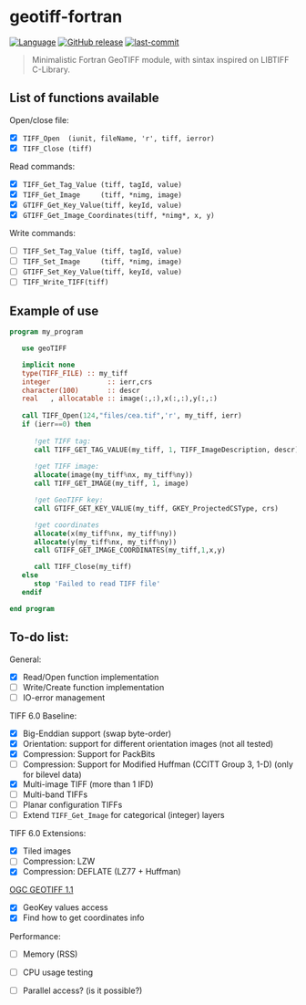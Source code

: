 # geotiff-fortran

[![Language](https://img.shields.io/badge/-Fortran-734f96?logo=fortran&logoColor=white)](https://github.com/topics/fortran)
[![GitHub release](https://img.shields.io/github/release/ramespada/geotiff-fortran.svg)](https://github.com/ramespada/geotiff-fortran/releases/latest)
[![last-commit](https://img.shields.io/github/last-commit/ramespada/geotiff-fortran)](https://github.com/ramespada/geotiff-fortran/commits/main)

> Minimalistic Fortran GeoTIFF module, with sintax inspired on LIBTIFF C-Library.

## List of functions available

Open/close file:
- [x] `TIFF_Open  (iunit, fileName, 'r', tiff, ierror)` 
- [x] `TIFF_Close (tiff)`

Read commands:
- [x] `TIFF_Get_Tag_Value (tiff, tagId, value)`
- [x] `TIFF_Get_Image     (tiff, *nimg, image)`
- [x] `GTIFF_Get_Key_Value(tiff, keyId, value)`
- [x] `GTIFF_Get_Image_Coordinates(tiff, *nimg*, x, y)`

Write commands:
- [ ] `TIFF_Set_Tag_Value (tiff, tagId, value)`
- [ ] `TIFF_Set_Image     (tiff, *nimg, image)`
- [ ] `GTIFF_Set_Key_Value(tiff, keyId, value)`
- [ ] `TIFF_Write_TIFF(tiff)`

## Example of use

```fortran
program my_program

   use geoTIFF

   implicit none  
   type(TIFF_FILE) :: my_tiff
   integer              :: ierr,crs
   character(100)       :: descr
   real   , allocatable :: image(:,:),x(:,:),y(:,:)
   
   call TIFF_Open(124,"files/cea.tif",'r', my_tiff, ierr)
   if (ierr==0) then
   
      !get TIFF tag:
      call TIFF_GET_TAG_VALUE(my_tiff, 1, TIFF_ImageDescription, descr)
   
      !get TIFF image:
      allocate(image(my_tiff%nx, my_tiff%ny))
      call TIFF_GET_IMAGE(my_tiff, 1, image)

      !get GeoTIFF key:
      call GTIFF_GET_KEY_VALUE(my_tiff, GKEY_ProjectedCSType, crs)

      !get coordinates
      allocate(x(my_tiff%nx, my_tiff%ny))
      allocate(y(my_tiff%nx, my_tiff%ny))
      call GTIFF_GET_IMAGE_COORDINATES(my_tiff,1,x,y)

      call TIFF_Close(my_tiff)
   else
      stop 'Failed to read TIFF file'
   endif

end program
```

## To-do list:

General:
- [x] Read/Open    function implementation
- [ ] Write/Create function implementation
- [ ] IO-error management

TIFF 6.0 Baseline:
 + [x] Big-Enddian support (swap byte-order)
 + [x] Orientation: support for different orientation images (not all tested)
 + [x] Compression: Support for PackBits
 + [ ] Compression: Support for Modified Huffman (CCITT Group 3, 1-D) (only for bilevel data)
 + [x] Multi-image TIFF (more than 1 IFD)
 + [ ] Multi-band TIFFs
 + [ ] Planar configuration TIFFs
 + [ ] Extend `TIFF_Get_Image` for categorical (integer) layers

TIFF 6.0 Extensions:
 + [x] Tiled images
 + [ ] Compression: LZW
 + [x] Compression: DEFLATE (LZ77 + Huffman)

[OGC GEOTIFF 1.1](https://docs.ogc.org/is/19-008r4/19-008r4.html)
 + [x] GeoKey values access
 + [x] Find how to get coordinates info

Performance:
- [ ] Memory (RSS)
- [ ] CPU usage testing
- [ ] Parallel access? (is it possible?)

